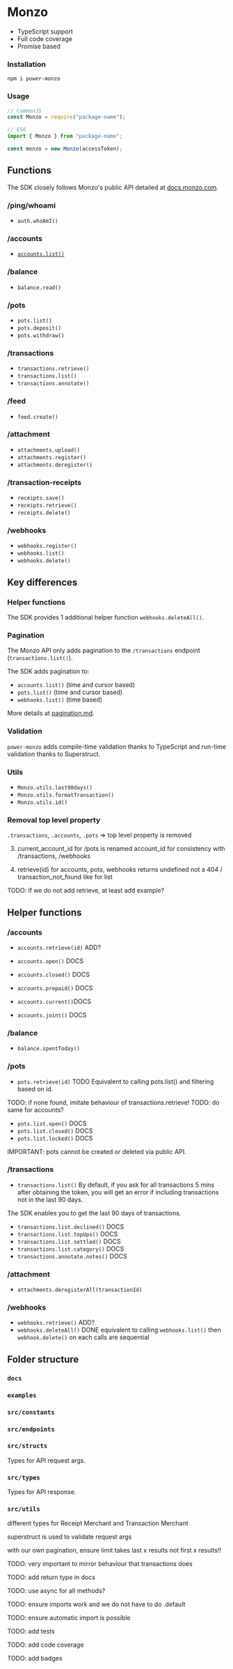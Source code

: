 # Monzo

- TypeScript support
- Full code coverage
- Promise based

### Installation

`npm i power-monzo`

### Usage

```javascript
// CommonJS
const Monzo = require("package-name");

// ES6
import { Monzo } from "package-name";

const monzo = new Monzo(accessToken);
```

## Functions

The SDK closely follows Monzo's public API detailed at [docs.monzo.com](https://docs.monzo.com/).

### /ping/whoami

- `auth.whoAmI()`

### /accounts

- [`accounts.list()`](./docs/accounts.md)

### /balance

- `balance.read()`

### /pots

- `pots.list()`
- `pots.deposit()`
- `pots.withdraw()`

### /transactions

- `transactions.retrieve()`
- `transactions.list()`
- `transactions.annotate()`

### /feed

- `feed.create()`

### /attachment

- `attachments.upload()`
- `attachments.register()`
- `attachments.deregister()`

### /transaction-receipts

- `receipts.save()`
- `receipts.retrieve()`
- `receipts.delete()`

### /webhooks

<!-- TODO: rename .create()? -->

- `webhooks.register()`
- `webhooks.list()`
- `webhooks.delete()`

## Key differences

### Helper functions

The SDK provides 1 additional helper function `webhooks.deleteAll()`.

### Pagination

The Monzo API only adds pagination to the `/transactions` endpoint (`transactions.list()`).

The SDK adds pagination to:

- `accounts.list()` (time and cursor based)
- `pots.list()` (time and cursor based)
- `webhooks.list()` (time based)

More details at [pagination.md](pagination.md).

### Validation

`power-monzo` adds compile-time validation thanks to TypeScript and run-time validation thanks to Superstruct.

### Utils

- `Monzo.utils.last90days()`
- `Monzo.utils.formatTransaction()`
- `Monzo.utils.id()`

### Removal top level property

`.transactions`, `.accounts`, `.pots` => top level property is removed

3. current_account_id for /pots is renamed account_id for consistency with /transactions, /webhooks

4. retrieve(id) for accounts, pots, webhooks returns undefined not a 404 / transaction_not_found like for list

TODO: if we do not add retrieve, at least add example?

## Helper functions

### /accounts

- `accounts.retrieve(id)` ADD?

- `accounts.open()` DOCS
- `accounts.closed()` DOCS

- `accounts.prepaid()` DOCS
- `accounts.current()`DOCS
- `accounts.joint()` DOCS

### /balance

- `balance.spentToday()`

### /pots

- `pots.retrieve(id)` TODO
  Equivalent to calling pots.list() and filtering based on id.

TODO: if none found, imitate behaviour of transactions.retrieve!
TODO: do same for accounts?

- `pots.list.open()` DOCS
- `pots.list.closed()` DOCS
- `pots.list.locked()` DOCS

IMPORTANT: pots cannot be created or deleted via public API.

### /transactions

- `transactions.list()`
  By default, if you ask for all transactions 5 mins after obtaining the token, you will get an error if including transactions not in the last 90 days.

The SDK enables you to get the last 90 days of transactions.

- `transactions.list.declined()` DOCS
- `transactions.list.topUps()` DOCS
- `transactions.list.settled()` DOCS
- `transactions.list.category()` DOCS
- `transactions.annotate.notes()` DOCS

### /attachment

- `attachments.deregisterAll(transactionId)`

### /webhooks

- `webhooks.retrieve()` ADD?
- `webhooks.deleteAll()` DONE
  equivalent to calling `webhooks.list()` then `webhook.delete()` on each
  calls are sequential

## Folder structure

### `docs`

### `examples`

### `src/constants`

### `src/endpoints`

### `src/structs`

Types for API request args.

### `src/types`

Types for API response.

### `src/utils`

different types for Receipt Merchant and Transaction Merchant

superstruct is used to validate request args

with our own pagination, ensure limit takes last x results not first x results!!

TODO: very important to mirror behaviour that transactions does

TODO: add return type in docs

TODO: use async for all methods?

TODO: ensure imports work and we do not have to do .default

TODO: ensure automatic import is possible

TODO: add tests

TODO: add code coverage

TODO: add badges

